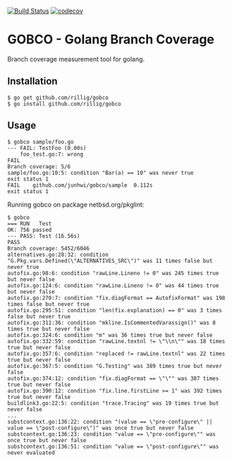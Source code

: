 [![Build Status](https://travis-ci.com/rillig/gobco.svg?branch=master)](https://travis-ci.com/rillig/gobco)
[![codecov](https://codecov.io/gh/rillig/gobco/branch/master/graph/badge.svg)](https://codecov.io/gh/rillig/gobco)

# GOBCO - Golang Branch Coverage

Branch coverage measurement tool for golang.

## Installation

```text
$ go get github.com/rillig/gobco
$ go install github.com/rillig/gobco
```

## Usage

```text
$ gobco sample/foo.go
--- FAIL: TestFoo (0.00s)
    foo_test.go:7: wrong
FAIL
Branch coverage: 5/6
sample/foo.go:10:5: condition "Bar(a) == 10" was never true
exit status 1
FAIL    github.com/junhwi/gobco/sample  0.112s
exit status 1
```

Running gobco on package netbsd.org/pkglint:

```text
$ gobco
=== RUN   Test
OK: 756 passed
--- PASS: Test (16.56s)
PASS
Branch coverage: 5452/6046
alternatives.go:28:32: condition "G.Pkg.vars.Defined(\"ALTERNATIVES_SRC\")" was 11 times false but never true
autofix.go:98:6: condition "rawLine.Lineno != 0" was 245 times true but never false
autofix.go:124:6: condition "rawLine.Lineno != 0" was 44 times true but never false
autofix.go:270:7: condition "fix.diagFormat == AutofixFormat" was 198 times false but never true
autofix.go:295:51: condition "len(fix.explanation) == 0" was 3 times false but never true
autofix.go:311:36: condition "mkline.IsCommentedVarassign()" was 8 times true but never false
autofix.go:324:6: condition "m" was 36 times true but never false
autofix.go:332:59: condition "rawLine.textnl != \"\\n\"" was 18 times true but never false
autofix.go:357:6: condition "replaced != rawLine.textnl" was 22 times true but never false
autofix.go:367:5: condition "G.Testing" was 389 times true but never false
autofix.go:374:12: condition "fix.diagFormat == \"\"" was 387 times true but never false
autofix.go:390:12: condition "fix.line.firstLine >= 1" was 392 times true but never false
buildlink3.go:22:5: condition "trace.Tracing" was 19 times true but never false
...
substcontext.go:136:22: condition "(value == \"pre-configure\" || value == \"post-configure\")" was once true but never false
substcontext.go:136:23: condition "value == \"pre-configure\"" was once true but never false
substcontext.go:136:51: condition "value == \"post-configure\"" was never evaluated
```
